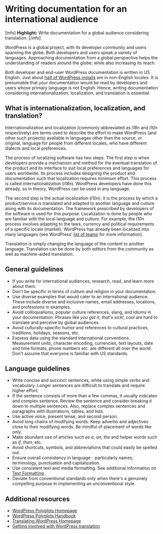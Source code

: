 # Writing documentation for an international audience

[info] **Highlight:** Write documentation for a global audience considering translation. [/info]

WordPress is a global project, with its developer community and users spanning the globe. Both developers and users speak a variety of languages. Approaching documentation from a global perspective helps the understanding of readers around the globe; while also increasing its reach.

Both developer and end-user WordPress documentation is written in US English. Just about [half of WordPress installs](https://wordpress.org/about/stats/) are in non-English locales. It is presumable that your documentation would be read by developers and users whose primary language is not English. Hence, writing documentation considering internationalization, localization, and translation is essential.

## What is internationalization, localization, and translation?

Internationalization and localization (commonly abbreviated as *i18n* and *l10n* respectively) are terms used to describe the effort to make WordPress (and other such projects) available in languages other than the source, or original, language for people from different locales, who have different dialects and local preferences.

The process of localizing software has two steps. The first step is when developers provide a mechanism and method for the eventual translation of the product and its interface to suit local preferences and languages for users worldwide. Its process includes designing the product and documentation such that localization requires minimum effort. This process is called internationalization (*i18n*). WordPress developers have done this already, so in theory, WordPress can be used in any language.

The second step is the actual localization (*l10n*). It is the process by which a product/service is translated and adapted to another language and culture along with its documentation. The framework prescribed by developers of the software is used for this purpose. Localization is done by people who are familiar with the local language and culture. For example, the *l10n* process involves adapting to the laws, currency and political requirements of a specific locale (market). WordPress has already been localized into many languages (see WordPress' [list of teams](https://make.wordpress.org/polyglots/teams/) for more information).

Translation is simply changing the language of the content to another language. Translation can be done by both editors from the community as well as machine-aided translation.

## General guidelines

- If you write for international audiences, research, read, and learn more about them.
- Don't be specific in terms of culture and religion in your documentation.
- Use diverse examples that would cater to an international audience. These include diverse and inclusive names, email addresses, locations, and professions in examples.
- Avoid colloquialisms, popular culture references, slang, and idioms in your documentation. Phrases like *you got it*, *that's sick!*, *cool* are hard to translate and perceive by global audiences.
- Avoid culturally-specific humor and references to cultural practices, traditions, holidays, seasons, etc.
- Express data using the standard international conventions. Measurement units, character encoding, currencies, text layouts, date and time formats, phone numbers etc. are different all over the world. Don't assume that everyone is familiar with US standards.

## Language guidelines

- Write concise and succinct sentences, while using simple verbs and vocabulary. Longer sentences are difficult to translate and require higher effort.
- If the sentence consists of more than a few commas, it usually indicates and complex sentence. Review the sentence and consider breaking it down to multiple sentences. Also, replace complex sentences and paragraphs with illustrations, tables, and lists.
- Use active voice, present tense, and second person.
- Avoid long chains of modifying words. Keep adverbs and adjectives close to their modifying words. Be mindful of placement of words like *only*.
- Make abundant use of articles such as *a*, *an*, *the* and helper words such as *if*, *then*, etc.
- Avoid shortcuts, symbols, and abbreviations that could easily be spelled out.
- Ensure overall consistency in language - particularly names, terminology, punctuation and capitalization.
- Use consistent text and media formatting. See additional information on [Text Formatting]().
- Deviate from conventional standards only when there's a genuinely compelling purpose in implementing an unconventional style.

## Additional resources

- [WordPress Polyglots Homepage](https://make.wordpress.org/polyglots/)  
- [WordPress Polyglots Handbook](https://make.wordpress.org/polyglots/handbook/)  
- [Translating WordPress Homepage](http://translate.wordpress.org/)  
- [Getting involved with WordPress translation](https://make.wordpress.org/polyglots/handbook/about/get-involved/first-steps/)  
